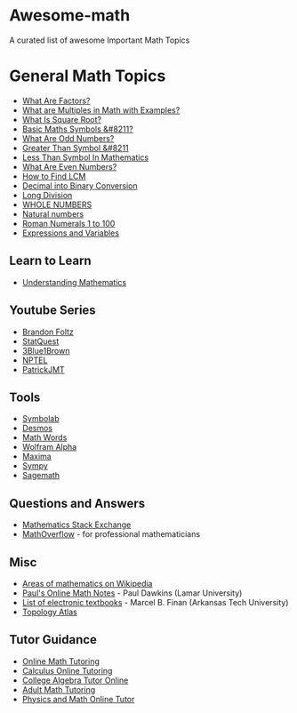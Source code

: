 # Awesome-math
A curated list of awesome Important Math Topics

# General Math Topics

* [What Are Factors?](https://wiingy.com/learn/math/what-are-factors/)
* [What are Multiples in Math with Examples?](https://wiingy.com/learn/math/multiples/)
* [What Is Square Root?](https://wiingy.com/learn/math/square-root/)
* [Basic Maths Symbols &#8211?](https://wiingy.com/learn/math/math-symbols/)
* [What Are Odd Numbers?](https://wiingy.com/learn/math/odd-numbers/)
* [Greater Than Symbol &#8211](https://wiingy.com/learn/math/greater-than-symbol/)
* [Less Than Symbol In Mathematics](https://wiingy.com/learn/math/less-than-symbol/)
* [What Are Even Numbers?](https://wiingy.com/learn/math/even-numbers/)
* [How to Find LCM](https://wiingy.com/learn/math/how-to-find-lcm/)
* [Decimal into Binary Conversion](https://wiingy.com/learn/math/decimal-to-binary/)
* [Long Division](https://wiingy.com/learn/math/how-to-do-long-division/)
* [WHOLE NUMBERS](https://wiingy.com/learn/math/whole-numbers/)
* [Natural numbers](https://wiingy.com/learn/math/natural-numbers/)
* [Roman Numerals 1 to 100](https://wiingy.com/learn/math/roman-numerals/)
* [Expressions and Variables](https://wiingy.com/learn/math/expression-and-variables/)


## Learn to Learn

* [Understanding Mathematics](https://wiingy.com/learn/math/)

## Youtube Series

* [Brandon Foltz](https://www.youtube.com/@BrandonFoltz)
* [StatQuest](https://www.youtube.com/channel/UCtYLUTtgS3k1Fg4y5tAhLbw)
* [3Blue1Brown](https://www.youtube.com/@3blue1brown)
* [NPTEL](https://www.youtube.com/@iit)
* [PatrickJMT](https://www.youtube.com/@patrickjmt)

## Tools

* [Symbolab](https://www.symbolab.com/)
* [Desmos](https://www.desmos.com/calculator)
* [Math Words](http://www.mathwords.com/)
* [Wolfram Alpha](http://www.wolframalpha.com/)
* [Maxima](https://maxima.sourceforge.io/)
* [Sympy](https://www.sympy.org/)
* [Sagemath](http://www.sagemath.org/)

## Questions and Answers

* [Mathematics Stack Exchange](http://math.stackexchange.com/)
* [MathOverflow](http://mathoverflow.net/) - for professional mathematicians

## Misc
* [Areas of mathematics on Wikipedia](https://en.wikipedia.org/wiki/Areas_of_mathematics)
* [Paul's Online Math Notes](http://tutorial.math.lamar.edu/) - Paul Dawkins (Lamar University)
* [List of electronic textbooks](http://faculty.atu.edu/mfinan/nnotes.html) - Marcel B. Finan (Arkansas Tech University)
* [Topology Atlas](http://at.yorku.ca/topology/)

## Tutor Guidance

* [Online Math Tutoring](https://wiingy.com/tutoring/subject/math-tutors/)
* [Calculus Online Tutoring](https://wiingy.com/tutoring/subject/calculus-tutors/)
* [College Algebra Tutor Online](https://wiingy.com/tutoring/subject/college-algebra-tutors/) 
* [Adult Math Tutoring](https://wiingy.com/tutoring/subject/adult-math-tutors/)
* [Physics and Math Online Tutor](https://wiingy.com/tutoring/subject/physics-and-math-tutors/)




